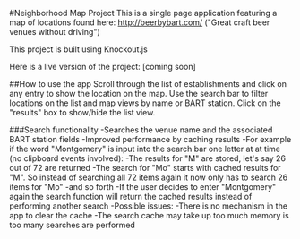 #Neighborhood Map Project
This is a single page application featuring a map of locations found
here: http://beerbybart.com/ ("Great craft beer venues without driving")

This project is built using Knockout.js

Here is a live version of the project: [coming soon]

##How to use the app
Scroll through the list of establishments and click on any entry to show the location on the map. Use the search bar to filter locations on the list and map views by name or BART station. Click on the "results" box to show/hide the list view.

###Search functionality
	-Searches the venue name and the associated BART station fields
	-Improved performance by caching results
		-For example if the word "Montgomery" is input into the search bar one
		 letter at at time (no clipboard events involved):
			-The results for "M" are stored, let's say 26 out of 72 are 
			returned
			-The search for "Mo" starts with cached results for "M". So 
			instead of searching all 72 items again it now only has to search
			26 items for "Mo"
			-and so forth
		-If the user decides to enter "Montgomery" again the search function 
		will return the cached results instead of performing another search
		-Possible issues: 
			-There is no mechanism in the app to clear the cache
			-The search cache may take up too much memory is too many searches
			 are performed